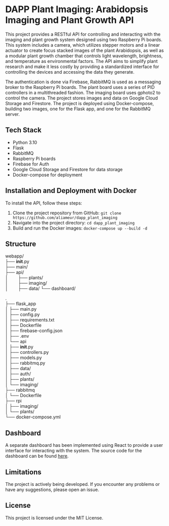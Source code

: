 # DAPP Plant Imaging: Arabidopsis Imaging and Plant Growth API

This project provides a RESTful API for controlling and interacting with the imaging and plant growth system designed
using two Raspberry Pi boards. This system includes a camera, which utilizes stepper motors and a linear actuator to
create focus stacked images of the plant Arabidopsis, as well as a modular plant growth chamber that controls light
wavelength, brightness, and temperature as environmental factors. The API aims to simplify plant research and make it
less costly by providing a standardized interface for controlling the devices and accessing the data they generate.

The authentication is done via Firebase, RabbitMQ is used as a messaging broker to the Raspberry Pi boards. The plant
board uses a series of PID controllers in a multithreaded fashion. The imaging board uses gphoto2 to control the camera.
The project stores images and data on Google Cloud Storage and Firestore. The project is deployed using Docker-compose,
building two images, one for the Flask app, and one for the RabbitMQ server.

## Tech Stack

- Python 3.10
- Flask
- RabbitMQ
- Raspberry Pi boards
- Firebase for Auth
- Google Cloud Storage and Firestore for data storage
- Docker-compose for deployment

## Installation and Deployment with Docker

To install the API, follow these steps:

1. Clone the project repository from GitHub: `git clone https://github.com/aliameur/dapp_plant_imaging`
2. Navigate into the project directory: `cd dapp_plant_imaging`
3. Build and run the Docker images: `docker-compose up --build -d`

## Structure

webapp/  
├── __init__.py  
├── main/  
├── api/  
│ &nbsp; &nbsp; &nbsp; &nbsp;├── plants/  
│ &nbsp; &nbsp; &nbsp; &nbsp;├── imaging/  
│ &nbsp; &nbsp; &nbsp; &nbsp;├── data/
└── dashboard/

.  
├── flask_app  
│   ├── main.py  
│   ├── config.py  
│   ├── requirements.txt  
│   ├── Dockerfile  
│   ├── firebase-config.json  
│   ├── .env  
│   └── api  
│       ├── __init__.py  
│       ├── controllers.py  
│       ├── models.py  
│       ├── rabbitmq.py  
│       ├── data/  
│       ├── auth/  
│       ├── plants/  
│       └── imaging/  
├── rabbitmq  
│   └── Dockerfile  
├── rpi  
│   ├── imaging/  
│   └── plants/  
└── docker-compose.yml  


## Dashboard

A separate dashboard has been implemented using React to provide a user interface for interacting with the system. The source code for the dashboard can be found [here](https://github.com/aliameur/plant-imaging-dashboard).

## Limitations 

The project is actively being developed. If you encounter any problems or have any suggestions, please open an issue.

## License

This project is licensed under the MIT License.

